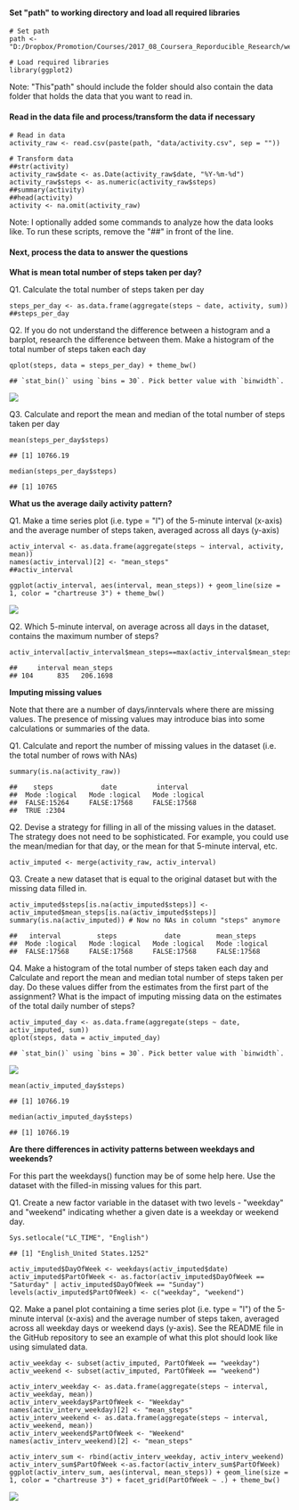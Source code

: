 #### Set "path" to working directory and load all required libraries

    # Set path
    path <- "D:/Dropbox/Promotion/Courses/2017_08_Coursera_Reporducible_Research/week_2/"

    # Load required libraries
    library(ggplot2)

Note: "This"path" should include the folder should also contain the data
folder that holds the data that you want to read in.

#### Read in the data file and process/transform the data if necessary

    # Read in data
    activity_raw <- read.csv(paste(path, "data/activity.csv", sep = ""))

    # Transform data
    ##str(activity)
    activity_raw$date <- as.Date(activity_raw$date, "%Y-%m-%d")
    activity_raw$steps <- as.numeric(activity_raw$steps)
    ##summary(activity)
    ##head(activity)
    activity <- na.omit(activity_raw)

Note: I optionally added some commands to analyze how the data looks
like. To run these scripts, remove the "\#\#" in front of the line.

#### Next, process the data to answer the questions

**What is mean total number of steps taken per day?**

Q1. Calculate the total number of steps taken per day

    steps_per_day <- as.data.frame(aggregate(steps ~ date, activity, sum))
    ##steps_per_day

Q2. If you do not understand the difference between a histogram and a
barplot, research the difference between them. Make a histogram of the
total number of steps taken each day

    qplot(steps, data = steps_per_day) + theme_bw()

    ## `stat_bin()` using `bins = 30`. Pick better value with `binwidth`.

![](PA_template_files/figure-markdown_strict/Q1.2-1.png)

Q3. Calculate and report the mean and median of the total number of
steps taken per day

    mean(steps_per_day$steps)

    ## [1] 10766.19

    median(steps_per_day$steps)

    ## [1] 10765

**What us the average daily activity pattern?**

Q1. Make a time series plot (i.e. type = "l") of the 5-minute interval
(x-axis) and the average number of steps taken, averaged across all days
(y-axis)

    activ_interval <- as.data.frame(aggregate(steps ~ interval, activity, mean))
    names(activ_interval)[2] <- "mean_steps"
    ##activ_interval

    ggplot(activ_interval, aes(interval, mean_steps)) + geom_line(size = 1, color = "chartreuse 3") + theme_bw()

![](PA_template_files/figure-markdown_strict/Q2.1-1.png)

Q2. Which 5-minute interval, on average across all days in the dataset,
contains the maximum number of steps?

    activ_interval[activ_interval$mean_steps==max(activ_interval$mean_steps),]

    ##     interval mean_steps
    ## 104      835   206.1698

**Imputing missing values**

Note that there are a number of days/inntervals where there are missing
values. The presence of missing values may introduce bias into some
calculations or summaries of the data.

Q1. Calculate and report the number of missing values in the dataset
(i.e. the total number of rows with NAs)

    summary(is.na(activity_raw))

    ##    steps            date          interval      
    ##  Mode :logical   Mode :logical   Mode :logical  
    ##  FALSE:15264     FALSE:17568     FALSE:17568    
    ##  TRUE :2304

Q2. Devise a strategy for filling in all of the missing values in the
dataset. The strategy does not need to be sophisticated. For example,
you could use the mean/median for that day, or the mean for that
5-minute interval, etc.

    activ_imputed <- merge(activity_raw, activ_interval)

Q3. Create a new dataset that is equal to the original dataset but with
the missing data filled in.

    activ_imputed$steps[is.na(activ_imputed$steps)] <- activ_imputed$mean_steps[is.na(activ_imputed$steps)]
    summary(is.na(activ_imputed)) # Now no NAs in column "steps" anymore

    ##   interval         steps            date         mean_steps     
    ##  Mode :logical   Mode :logical   Mode :logical   Mode :logical  
    ##  FALSE:17568     FALSE:17568     FALSE:17568     FALSE:17568

Q4. Make a histogram of the total number of steps taken each day and
Calculate and report the mean and median total number of steps taken per
day. Do these values differ from the estimates from the first part of
the assignment? What is the impact of imputing missing data on the
estimates of the total daily number of steps?

    activ_imputed_day <- as.data.frame(aggregate(steps ~ date, activ_imputed, sum))
    qplot(steps, data = activ_imputed_day)

    ## `stat_bin()` using `bins = 30`. Pick better value with `binwidth`.

![](PA_template_files/figure-markdown_strict/Q3.4-1.png)

    mean(activ_imputed_day$steps)

    ## [1] 10766.19

    median(activ_imputed_day$steps)

    ## [1] 10766.19

**Are there differences in activity patterns between weekdays and
weekends?**

For this part the weekdays() function may be of some help here. Use the
dataset with the filled-in missing values for this part.

Q1. Create a new factor variable in the dataset with two levels -
"weekday" and "weekend" indicating whether a given date is a weekday or
weekend day.

    Sys.setlocale("LC_TIME", "English")

    ## [1] "English_United States.1252"

    activ_imputed$DayOfWeek <- weekdays(activ_imputed$date)
    activ_imputed$PartOfWeek <- as.factor(activ_imputed$DayOfWeek == "Saturday" | activ_imputed$DayOfWeek == "Sunday")
    levels(activ_imputed$PartOfWeek) <- c("weekday", "weekend")

Q2. Make a panel plot containing a time series plot (i.e. type = "l") of
the 5-minute interval (x-axis) and the average number of steps taken,
averaged across all weekday days or weekend days (y-axis). See the
README file in the GitHub repository to see an example of what this plot
should look like using simulated data.

    activ_weekday <- subset(activ_imputed, PartOfWeek == "weekday")
    activ_weekend <- subset(activ_imputed, PartOfWeek == "weekend")

    activ_interv_weekday <- as.data.frame(aggregate(steps ~ interval, activ_weekday, mean))
    activ_interv_weekday$PartOfWeek <- "Weekday"
    names(activ_interv_weekday)[2] <- "mean_steps"
    activ_interv_weekend <- as.data.frame(aggregate(steps ~ interval, activ_weekend, mean))
    activ_interv_weekend$PartOfWeek <- "Weekend"
    names(activ_interv_weekend)[2] <- "mean_steps"

    activ_interv_sum <- rbind(activ_interv_weekday, activ_interv_weekend)
    activ_interv_sum$PartOfWeek <-as.factor(activ_interv_sum$PartOfWeek)
    ggplot(activ_interv_sum, aes(interval, mean_steps)) + geom_line(size = 1, color = "chartreuse 3") + facet_grid(PartOfWeek ~ .) + theme_bw()

![](PA_template_files/figure-markdown_strict/Q4.2-1.png)
